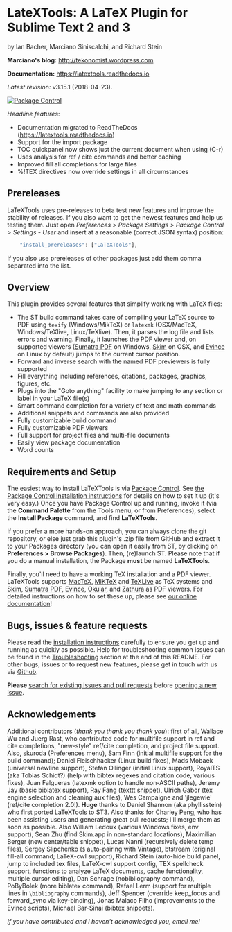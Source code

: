 # LateXTools: A LaTeX Plugin for Sublime Text 2 and 3

by Ian Bacher, Marciano Siniscalchi, and Richard Stein

**Marciano's blog:**
<http://tekonomist.wordpress.com>

**Documentation:**
<https://latextools.readthedocs.io>

*Latest revision:* v3.15.1 (2018-04-23).

[![Package Control](https://img.shields.io/packagecontrol/dm/LaTeXTools.svg?maxAge=2592000)](https://packagecontrol.io/packages/LaTeXTools)

*Headline features*:

- Documentation migrated to ReadTheDocs (https://latextools.readthedocs.io)
- Support for the import package
- TOC quickpanel now shows just the current document when using (C-r)
- Uses analysis for ref / cite commands and better caching
- Improved fill all completions for large files
- %!TEX directives now override settings in all circumstances

## Prereleases

LaTeXTools uses pre-releases to beta test new features and improve the stability of releases. If you also want to get the newest features and help us testing them. Just open *Preferences > Package Settings > Package Control > Settings - User* and insert at a reasonable (correct JSON syntax) position: 

``` js
    "install_prereleases": ["LaTeXTools"],
```

If you also use prereleases of other packages just add them comma separated into the list.


## Overview

This plugin provides several features that simplify working with LaTeX files:

* The ST build command takes care of compiling your LaTeX source to PDF using `texify` (Windows/MikTeX) or `latexmk` (OSX/MacTeX, Windows/TeXlive, Linux/TeXlive). Then, it parses the log file and lists errors and warning. Finally, it launches the PDF viewer and, on supported viewers ([Sumatra PDF](http://sumatrapdfreader.org/free-pdf-reader.html) on Windows, [Skim](http://skim-app.sourceforge.net/) on OSX, and [Evince](https://wiki.gnome.org/Apps/Evince) on Linux by default) jumps to the current cursor position.
* Forward and inverse search with the named PDF previewers is fully supported
* Fill everything including references, citations, packages, graphics, figures, etc.
* Plugs into the "Goto anything" facility to make jumping to any section or label in your LaTeX file(s)
* Smart command completion for a variety of text and math commands
* Additional snippets and commands are also provided
* Fully customizable build command
* Fully customizable PDF viewers
* Full support for project files and multi-file documents
* Easily view package documentation
* Word counts

## Requirements and Setup

The easiest way to install LaTeXTools is via [Package Control](https://packagecontrol.io/). See [the Package Control installation instructions](https://packagecontrol.io/installation) for details on how to set it up (it's very easy.) Once you have Package Control up and running, invoke it (via the **Command Palette** from the Tools menu, or from Preferences), select the **Install Package** command, and find **LaTeXTools**.

If you prefer a more hands-on approach, you can always clone the git repository, or else just grab this plugin's .zip file from GitHub and extract it to your Packages directory (you can open it easily from ST, by clicking on **Preferences > Browse Packages**). Then, (re)launch ST. Please note that if you do a manual installation, the Package **must** be named **LaTeXTools**.

Finally, you'll need to have a working TeX installation and a PDF viewer. LaTeXTools supports [MacTeX](https://www.tug.org/mactex/), [MiKTeX](http://www.miktex.org/) and [TeXLive](https://www.tug.org/texlive/) as TeX systems and [Skim](http://skim-app.sourceforge.net/), [Sumatra PDF](http://sumatrapdfreader.org/free-pdf-reader.html), [Evince](https://wiki.gnome.org/Apps/Evince), [Okular](https://okular.kde.org/), and [Zathura](https://pwmt.org/projects/zathura/) as PDF viewers. For detailed instructions on how to set these up, please see [our online documentation](http://latextools.readthedocs.io/en/latest/install/)!

## Bugs, issues & feature requests

Please read the [installation instructions](http://latextools.readthedocs.io/en/latest/install/) carefully to ensure you get up and running as quickly as possible. Help for troubleshooting common issues can be found in the [Troubleshooting](#troubleshooting) section at the end of this README. For other bugs, issues or to request new features, please get in touch with us via [Github](https://github.com/SublimeText/LaTeXTools).

**Please** [search for existing issues and pull requests](https://github.com/SublimeText/LaTeXTools/issues/?q=is%3Aopen) before [opening a new issue](https://github.com/SublimeText/LaTeXTools/issues/new).

## Acknowledgements

Additional contributors (*thank you thank you thank you*): first of all, Wallace Wu and Juerg Rast, who contributed code for multifile support in ref and cite completions, "new-style" ref/cite completion, and project file support. Also, skuroda (Preferences menu), Sam Finn (initial multifile support for the build command); Daniel Fleischhacker (Linux build fixes), Mads Mobaek (universal newline support), Stefan Ollinger (initial Linux support), RoyalTS (aka Tobias Schidt?) (help with bibtex regexes and citation code, various fixes), Juan Falgueras (latexmk option to handle non-ASCII paths), Jeremy Jay (basic biblatex support), Ray Fang (texttt snippet), Ulrich Gabor (tex engine selection and cleaning aux files), Wes Campaigne and 'jlegewie' (ref/cite completion 2.0!). **Huge** thanks to Daniel Shannon (aka phyllisstein) who first ported LaTeXTools to ST3. Also thanks for Charley Peng, who has been assisting users and generating great pull requests; I'll merge them as soon as possible. Also William Ledoux (various Windows fixes, env support), Sean Zhu (find Skim.app in non-standard locations), Maximilian Berger (new center/table snippet), Lucas Nanni (recursively delete temp files), Sergey Slipchenko (`$` auto-pairing with Vintage), btstream (original fill-all command; LaTeX-cwl support), Richard Stein (auto-hide build panel, jump to included tex files, LaTeX-cwl support config, TEX spellcheck support, functions to analyze LaTeX documents, cache functionality, multiple cursor editing), Dan Schrage (nobibliography command), PoByBolek (more biblatex command), Rafael Lerm (support for multiple lines in `\bibliography` commands), Jeff Spencer (override keep_focus and forward_sync via key-binding), Jonas Malaco Filho (improvements to the Evince scripts), Michael Bar-Sinai (bibtex snippets).

*If you have contributed and I haven't acknowledged you, email me!*
